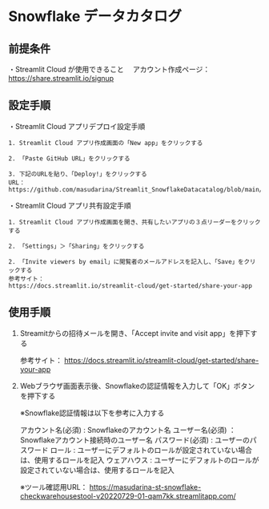 
# Snowflake データカタログ

## 前提条件
・Streamlit Cloud が使用できること
　アカウント作成ページ：https://share.streamlit.io/signup

## 設定手順

・Streamlit Cloud アプリデプロイ設定手順

	1. Streamlit Cloud アプリ作成画面の「New app」をクリックする

	2. 「Paste GitHub URL」をクリックする

	3. 下記のURLを貼り、「Deploy!」をクリックする
	URL：
	https://github.com/masudarina/Streamlit_SnowflakeDatacatalog/blob/main/Datacatalog.py

・Streamlit Cloud アプリ共有設定手順

	1. Streamlit Cloud アプリ作成画面を開き、共有したいアプリの３点リーダーをクリックする

	2. 「Settings」＞「Sharing」をクリックする

	2. 「Invite viewers by email」に閲覧者のメールアドレスを記入し、「Save」をクリックする
	参考サイト：
	https://docs.streamlit.io/streamlit-cloud/get-started/share-your-app

## 使用手順

1. Streamitからの招待メールを開き、「Accept invite and visit app」を押下する

	参考サイト：
	https://docs.streamlit.io/streamlit-cloud/get-started/share-your-app

2. Webブラウザ画面表示後、Snowflakeの認証情報を入力して「OK」ボタンを押下する

	※Snowflake認証情報は以下を参考に入力する

	アカウント名(必須) : Snowflakeのアカウント名
	ユーザー名(必須) ： Snowflakeアカウント接続時のユーザー名
	パスワード(必須) : ユーザーのパスワード
	ロール : ユーザーにデフォルトのロールが設定されていない場合は、使用するロールを記入
	ウェアハウス : ユーザーにデフォルトのロールが設定されていない場合は、使用するロールを記入

	※ツール確認用URL：
	https://masudarina-st-snowflake-checkwarehousestool-v20220729-01-qam7kk.streamlitapp.com/

